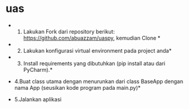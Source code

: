 # uas

* 1. Lakukan Fork dari repository berikut: 
https://github.com/abuazzam/uaspy, kemudian 
Clone *

* 2. Lakukan konfigurasi virtual environment pada project anda*

* 3. Install requirements yang dibutuhkan (pip install atau dari 
PyCharm).*

* 4.Buat class utama dengan menurunkan dari class BaseApp dengan nama 
App (seusikan kode
program pada main.py)*

* 5.Jalankan aplikasi

